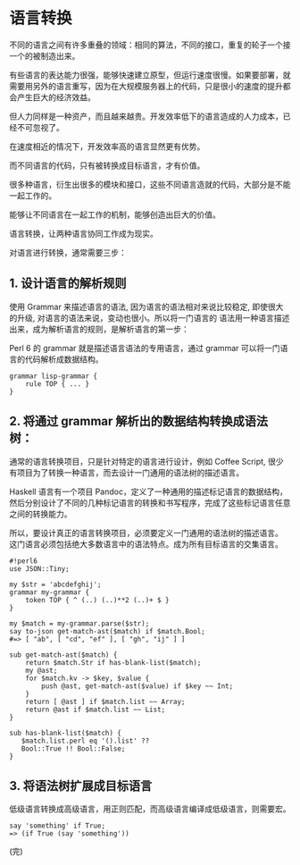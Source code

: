 # 语言转换

不同的语言之间有许多重叠的领域：相同的算法，不同的接口，重复的轮子一个接一个的被制造出来。

有些语言的表达能力很强，能够快速建立原型，但运行速度很慢。如果要部署，就需要用另外的语言重写，因为在大规模服务器上的代码，只是很小的速度的提升都会产生巨大的经济效益。

但人力同样是一种资产，而且越来越贵。开发效率低下的语言造成的人力成本，已经不可忽视了。

在速度相近的情况下，开发效率高的语言显然更有优势。

而不同语言的代码，只有被转换成目标语言，才有价值。

很多种语言，衍生出很多的模块和接口，这些不同语言造就的代码，大部分是不能一起工作的。

能够让不同语言在一起工作的机制，能够创造出巨大的价值。

语言转换，让两种语言协同工作成为现实。

对语言进行转换，通常需要三步：

## 1. 设计语言的解析规则

使用 Grammar 来描述语言的语法, 因为语言的语法相对来说比较稳定, 
即使很大的升级, 对语言的语法来说，变动也很小。所以将一门语言的
语法用一种语言描述出来，成为解析语言的规则，是解析语言的第一步：

Perl 6 的 grammar 就是描述语言语法的专用语言，通过 grammar 可以将一门语言的代码解析成数据结构。

    grammar lisp-grammar {
        rule TOP { ... }
    }
    
## 2. 将通过 grammar 解析出的数据结构转换成语法树：

通常的语言转换项目，只是针对特定的语言进行设计，例如 Coffee Script, 
很少有项目为了转换一种语言，而去设计一门通用的语法树的描述语言。

Haskell 语言有一个项目 Pandoc，定义了一种通用的描述标记语言的数据结构，
然后分别设计了不同的几种标记语言的转换和书写程序，完成了这些标记语言任意
之间的转换能力。

所以，要设计真正的语言转换项目，必须要定义一门通用的语法树的描述语言。
这门语言必须包括绝大多数语言中的语法特点。成为所有目标语言的交集语言。

    #!perl6
    use JSON::Tiny;

    my $str = 'abcdefghij';
    grammar my-grammar {
        token TOP { ^ (..) (..)**2 (..)+ $ }
    }

    my $match = my-grammar.parse($str);
    say to-json get-match-ast($match) if $match.Bool;
    #=> [ "ab", [ "cd", "ef" ], [ "gh", "ij" ] ]

    sub get-match-ast($match) {
        return $match.Str if has-blank-list($match);
        my @ast;
        for $match.kv -> $key, $value {
            push @ast, get-match-ast($value) if $key ~~ Int;
        }
        return [ @ast ] if $match.list ~~ Array;
        return @ast if $match.list ~~ List;
    }

    sub has-blank-list($match) { 
       $match.list.perl eq '().list' ??
       Bool::True !! Bool::False;
    }

## 3. 将语法树扩展成目标语言

低级语言转换成高级语言，用正则匹配，而高级语言编译成低级语言，则需要宏。

    say 'something' if True;
    => (if True (say 'something'))

(完)
